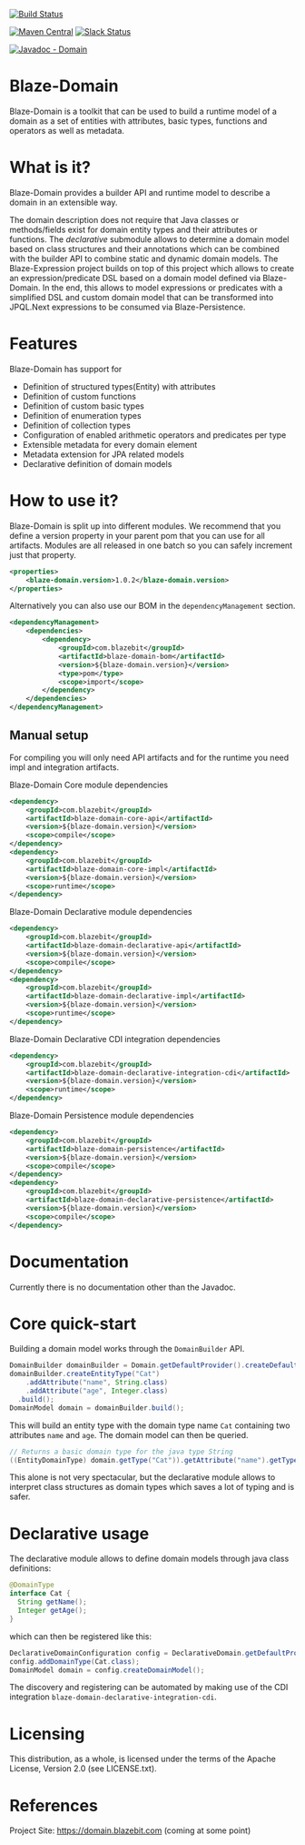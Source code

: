 [![Build Status](https://travis-ci.com/Blazebit/blaze-domain.svg?branch=master)](https://travis-ci.org/Blazebit/blaze-domain)

[![Maven Central](https://maven-badges.herokuapp.com/maven-central/com.blazebit/blaze-domain-core-api/badge.svg)](https://maven-badges.herokuapp.com/maven-central/com.blazebit/blaze-domain-core-api)
[![Slack Status](https://blazebit.herokuapp.com/badge.svg)](https://blazebit.herokuapp.com)

[![Javadoc - Domain](https://www.javadoc.io/badge/com.blazebit/blaze-domain-api.svg?label=javadoc%20-%20domain-core-api)](http://www.javadoc.io/doc/com.blazebit/blaze-domain-core-api)

Blaze-Domain
==========
Blaze-Domain is a toolkit that can be used to build a runtime model of a domain as a set of entities with attributes, basic types, functions and operators as well as metadata.

What is it?
===========

Blaze-Domain provides a builder API and runtime model to describe a domain in an extensible way. 

The domain description does not require that Java classes or methods/fields exist for domain entity types and their attributes or functions.
The _declarative_ submodule allows to determine a domain model based on class structures and their annotations which can be combined with the builder API to combine static and dynamic domain models.
The Blaze-Expression project builds on top of this project which allows to create an expression/predicate DSL based on a domain model defined via Blaze-Domain.
In the end, this allows to model expressions or predicates with a simplified DSL and custom domain model that can be transformed into JPQL.Next expressions to be consumed via Blaze-Persistence.

Features
==============

Blaze-Domain has support for

* Definition of structured types(Entity) with attributes
* Definition of custom functions
* Definition of custom basic types
* Definition of enumeration types
* Definition of collection types
* Configuration of enabled arithmetic operators and predicates per type
* Extensible metadata for every domain element
* Metadata extension for JPA related models
* Declarative definition of domain models

How to use it?
==============

Blaze-Domain is split up into different modules. We recommend that you define a version property in your parent pom that you can use for all artifacts. Modules are all released in one batch so you can safely increment just that property. 

```xml
<properties>
    <blaze-domain.version>1.0.2</blaze-domain.version>
</properties>
```

Alternatively you can also use our BOM in the `dependencyManagement` section.

```xml
<dependencyManagement>
    <dependencies>
        <dependency>
            <groupId>com.blazebit</groupId>
            <artifactId>blaze-domain-bom</artifactId>
            <version>${blaze-domain.version}</version>
            <type>pom</type>
            <scope>import</scope>
        </dependency>    
    </dependencies>
</dependencyManagement>
```

## Manual setup

For compiling you will only need API artifacts and for the runtime you need impl and integration artifacts.

Blaze-Domain Core module dependencies

```xml
<dependency>
    <groupId>com.blazebit</groupId>
    <artifactId>blaze-domain-core-api</artifactId>
    <version>${blaze-domain.version}</version>
    <scope>compile</scope>
</dependency>
<dependency>
    <groupId>com.blazebit</groupId>
    <artifactId>blaze-domain-core-impl</artifactId>
    <version>${blaze-domain.version}</version>
    <scope>runtime</scope>
</dependency>
```

Blaze-Domain Declarative module dependencies

```xml
<dependency>
    <groupId>com.blazebit</groupId>
    <artifactId>blaze-domain-declarative-api</artifactId>
    <version>${blaze-domain.version}</version>
    <scope>compile</scope>
</dependency>
<dependency>
    <groupId>com.blazebit</groupId>
    <artifactId>blaze-domain-declarative-impl</artifactId>
    <version>${blaze-domain.version}</version>
    <scope>runtime</scope>
</dependency>
```

Blaze-Domain Declarative CDI integration dependencies

```xml
<dependency>
    <groupId>com.blazebit</groupId>
    <artifactId>blaze-domain-declarative-integration-cdi</artifactId>
    <version>${blaze-domain.version}</version>
    <scope>runtime</scope>
</dependency>
```

Blaze-Domain Persistence module dependencies

```xml
<dependency>
    <groupId>com.blazebit</groupId>
    <artifactId>blaze-domain-persistence</artifactId>
    <version>${blaze-domain.version}</version>
    <scope>compile</scope>
</dependency>
<dependency>
    <groupId>com.blazebit</groupId>
    <artifactId>blaze-domain-declarative-persistence</artifactId>
    <version>${blaze-domain.version}</version>
    <scope>compile</scope>
</dependency>
```

Documentation
=========

Currently there is no documentation other than the Javadoc.
 
Core quick-start
=================

Building a domain model works through the `DomainBuilder` API. 

```java
DomainBuilder domainBuilder = Domain.getDefaultProvider().createDefaultBuilder();
domainBuilder.createEntityType("Cat")
    .addAttribute("name", String.class)
    .addAttribute("age", Integer.class)
  .build();
DomainModel domain = domainBuilder.build();
```

This will build an entity type with the domain type name `Cat` containing two attributes `name` and `age`.
The domain model can then be queried.

```java
// Returns a basic domain type for the java type String
((EntityDomainType) domain.getType("Cat")).getAttribute("name").getType();
```

This alone is not very spectacular, but the declarative module allows to interpret class structures as domain types which saves a lot of typing and is safer.

Declarative usage
=================

The declarative module allows to define domain models through java class definitions:

```java
@DomainType
interface Cat {
  String getName();
  Integer getAge();
}
```

which can then be registered like this:

```java
DeclarativeDomainConfiguration config = DeclarativeDomain.getDefaultProvider().createDefaultConfiguration();
config.addDomainType(Cat.class);
DomainModel domain = config.createDomainModel();
```

The discovery and registering can be automated by making use of the CDI integration `blaze-domain-declarative-integration-cdi`.

Licensing
=========

This distribution, as a whole, is licensed under the terms of the Apache
License, Version 2.0 (see LICENSE.txt).

References
==========

Project Site:              https://domain.blazebit.com (coming at some point)
